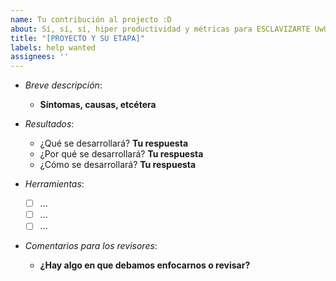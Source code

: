 ```yaml
---
name: Tu contribución al projecto :D
about: Sí, sí, sí, hiper productividad y métricas para ESCLAVIZARTE UwU
title: "[PROYECTO Y SU ETAPA]"
labels: help wanted
assignees: ''
---
```


- *Breve descripción*:
  - **Síntomas, causas, etcétera**

- *Resultados*:
  - ¿Qué se desarrollará? **Tu respuesta**
  - ¿Por qué se desarrollará? **Tu respuesta**
  - ¿Cómo se desarrollará? **Tu respuesta**

- *Herramientas*:
  - [ ] ...
  - [ ] ...
  - [ ] ...

- *Comentarios para los revisores*:
  - **¿Hay algo en que debamos enfocarnos o revisar?**
